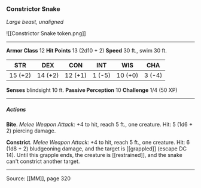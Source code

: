 ### Constrictor Snake
_Large beast, unaligned_

![[Constrictor Snake token.png]]


---

**Armor Class** 12
**Hit Points** 13 (2d10 + 2)
**Speed** 30 ft., swim 30 ft.

| STR     | DEX     | CON     | INT     | WIS     | CHA     |
|---------|---------|---------|---------|---------|---------|
| 15 (+2) | 14 (+2) | 12 (+1) | 1 (-5) | 10 (+0) | 3 (-4) |

**Senses** blindsight 10 ft.
**Passive Perception** 10
**Challenge** 1/4 (50 XP)

---

##### Actions
**Bite**. _Melee Weapon Attack:_ +4 to hit, reach 5 ft., one creature. Hit: 5 (1d6 + 2) piercing damage.

**Constrict**. _Melee Weapon Attack:_ +4 to hit, reach 5 ft., one creature. Hit: 6 (1d8 + 2) bludgeoning damage, and the target is [[grappled]] (escape DC 14). Until this grapple ends, the creature is [[restrained]], and the snake can't constrict another target.


---

Source: [[MM]], page 320